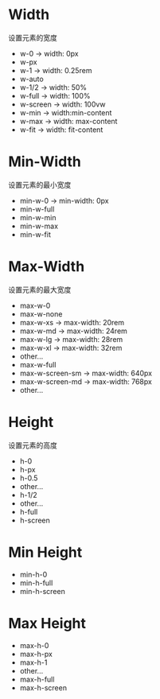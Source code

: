 # Width
设置元素的宽度
* w-0 -> width: 0px
* w-px
* w-1 -> width: 0.25rem
* w-auto
* w-1/2 -> width: 50%
* w-full -> width: 100%
* w-screen -> width: 100vw
* w-min -> width:min-content
* w-max -> width: max-content
* w-fit -> width: fit-content

# Min-Width
设置元素的最小宽度
* min-w-0 -> min-width: 0px
* min-w-full
* min-w-min
* min-w-max
* min-w-fit

# Max-Width
设置元素的最大宽度
* max-w-0
* max-w-none
* max-w-xs -> max-width: 20rem
* max-w-md -> max-width: 24rem
* max-w-lg -> max-width: 28rem
* max-w-xl -> max-width: 32rem
* other...
* max-w-full
* max-w-screen-sm -> max-width: 640px
* max-w-screen-md -> max-width: 768px
* other...

# Height
设置元素的高度
* h-0
* h-px
* h-0.5
* other...
* h-1/2
* other...
* h-full
* h-screen

# Min Height
* min-h-0
* min-h-full
* min-h-screen

# Max Height
* max-h-0
* max-h-px
* max-h-1
* other...
* max-h-full
* max-h-screen